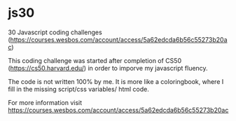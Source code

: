 # js30
30 Javascript coding challenges (https://courses.wesbos.com/account/access/5a62edcda6b56c55273b20ac)

This coding challenge was started after completion of CS50 (https://cs50.harvard.edu/) in order to imporve my javascript fluency.

The code is not written 100% by me. It is more like a coloringbook, where I fill in the missing script/css variables/ html code. 

For more information visit https://courses.wesbos.com/account/access/5a62edcda6b56c55273b20ac

